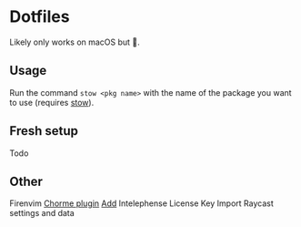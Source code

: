 # Dotfiles

Likely only works on macOS but 🤷.

## Usage

Run the command `stow <pkg name>` with the name of the package you want to use (requires [stow](https://www.gnu.org/software/stow/)).

## Fresh setup

Todo

## Other

Firenvim [Chorme plugin](https://chromewebstore.google.com/detail/egpjdkipkomnmjhjmdamaniclmdlobbo)
[Add](https://intelephense.com/faq.html) Intelephense License Key
Import Raycast settings and data
